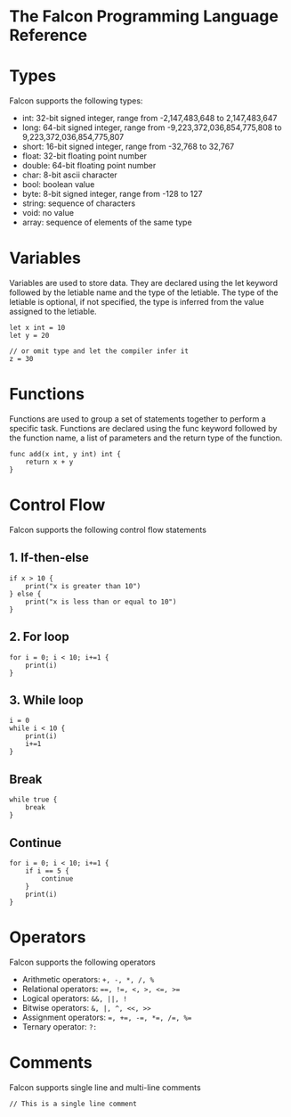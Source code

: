# The Falcon Programming Language Reference

# Types
Falcon supports the following types:
- int: 32-bit signed integer, range from -2,147,483,648 to 2,147,483,647
- long: 64-bit signed integer, range from -9,223,372,036,854,775,808 to 9,223,372,036,854,775,807
- short: 16-bit signed integer, range from -32,768 to 32,767
- float: 32-bit floating point number
- double: 64-bit floating point number
- char: 8-bit ascii character
- bool: boolean value
- byte: 8-bit signed integer, range from -128 to 127
- string: sequence of characters
- void: no value
- array: sequence of elements of the same type

# Variables
Variables are used to store data. They are declared using the let keyword followed by the letiable name and the type of the letiable. The type of the letiable is optional, if not specified, the type is inferred from the value assigned to the letiable.

```falcon
let x int = 10
let y = 20

// or omit type and let the compiler infer it
z = 30
```

# Functions
Functions are used to group a set of statements together to perform a specific task. Functions are declared using the func keyword followed by the function name, a list of parameters and the return type of the function.

```falcon
func add(x int, y int) int {
    return x + y
}
```

# Control Flow
Falcon supports the following control flow statements
## 1. If-then-else
```falcon
if x > 10 {
    print("x is greater than 10")
} else {
    print("x is less than or equal to 10")
}
```

## 2. For loop
```falcon
for i = 0; i < 10; i+=1 {
    print(i)
}
```

## 3. While loop
```falcon
i = 0
while i < 10 {
    print(i)
    i+=1
}
```

## Break
```falcon
while true {
    break
}
```

## Continue
```falcon
for i = 0; i < 10; i+=1 {
    if i == 5 {
        continue
    }
    print(i)
}
```

# Operators
Falcon supports the following operators
- Arithmetic operators: `+, -, *, /, %`
- Relational operators: `==, !=, <, >, <=, >=`
- Logical operators: `&&, ||, !`
- Bitwise operators: `&, |, ^, <<, >>`
- Assignment operators: `=, +=, -=, *=, /=, %=`
- Ternary operator: `?:`

# Comments
Falcon supports single line and multi-line comments
```falcon
// This is a single line comment
```

